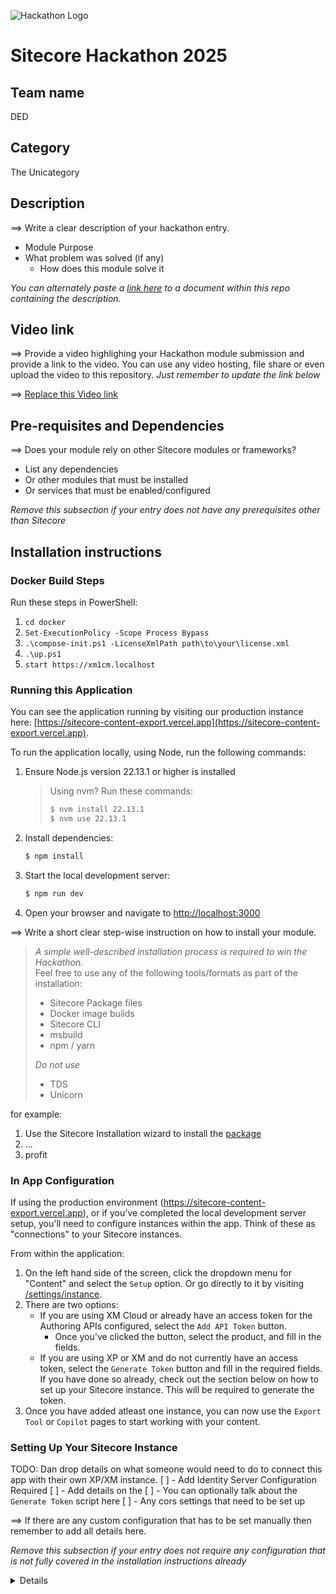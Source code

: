 ![Hackathon Logo](docs/images/hackathon.png?raw=true 'Hackathon Logo')

# Sitecore Hackathon 2025

## Team name

DED

## Category

The Unicategory

## Description

⟹ Write a clear description of your hackathon entry.

- Module Purpose
- What problem was solved (if any)
  - How does this module solve it

_You can alternately paste a [link here](#docs) to a document within this repo containing the description._

## Video link

⟹ Provide a video highlighing your Hackathon module submission and provide a link to the video. You can use any video hosting, file share or even upload the video to this repository. _Just remember to update the link below_

⟹ [Replace this Video link](#video-link)

## Pre-requisites and Dependencies

⟹ Does your module rely on other Sitecore modules or frameworks?

- List any dependencies
- Or other modules that must be installed
- Or services that must be enabled/configured

_Remove this subsection if your entry does not have any prerequisites other than Sitecore_

## Installation instructions

### Docker Build Steps

Run these steps in PowerShell:

1. `cd docker`
2. `Set-ExecutionPolicy -Scope Process Bypass`
3. `.\compose-init.ps1 -LicenseXmlPath path\to\your\license.xml`
4. `.\up.ps1`
5. `start https://xm1cm.localhost`

### Running this Application

You can see the application running by visiting our production instance here: [https://sitecore-content-export.vercel.app](https://sitecore-content-export.vercel.app).

To run the application locally, using Node, run the following commands:

1. Ensure Node.js version 22.13.1 or higher is installed
   > Using nvm? Run these commands:
   >
   > ```bash
   > $ nvm install 22.13.1
   > $ nvm use 22.13.1
   > ```
2. Install dependencies:
   ```bash
   $ npm install
   ```
3. Start the local development server:
   ```bash
   $ npm run dev
   ```
4. Open your browser and navigate to [http://localhost:3000](http://localhost:3000)

⟹ Write a short clear step-wise instruction on how to install your module.

> _A simple well-described installation process is required to win the Hackathon._  
> Feel free to use any of the following tools/formats as part of the installation:
>
> - Sitecore Package files
> - Docker image builds
> - Sitecore CLI
> - msbuild
> - npm / yarn
>
> _Do not use_
>
> - TDS
> - Unicorn

for example:

1. Use the Sitecore Installation wizard to install the [package](#link-to-package)
2. ...
3. profit

### In App Configuration

If using the production environment (https://sitecore-content-export.vercel.app), or if you've completed the local development server setup, you'll need to configure instances within the app. Think of these as "connections" to your Sitecore instances.

From within the application:

1. On the left hand side of the screen, click the dropdown menu for "Content" and select the `Setup` option. Or go directly to it by visiting [/settings/instance](/settings/instance).
2. There are two options:
   - If you are using XM Cloud or already have an access token for the Authoring APIs configured, select the `Add API Token` button.
     - Once you've clicked the button, select the product, and fill in the fields.
   - If you are using XP or XM and do not currently have an access token, select the `Generate Token` button and fill in the required fields. If you have done so already, check out the section below on how to set up your Sitecore instance. This will be required to generate the token.
3. Once you have added atleast one instance, you can now use the `Export Tool` or `Copilot` pages to start working with your content.

### Setting Up Your Sitecore Instance

TODO: Dan drop details on what someone would need to do to connect this app with their own XP/XM instance.
[ ] - Add Identity Server Configuration Required
[ ] - Add details on the
[ ] - You can optionally talk about the `Generate Token` script here
[ ] - Any cors settings that need to be set up

⟹ If there are any custom configuration that has to be set manually then remember to add all details here.

_Remove this subsection if your entry does not require any configuration that is not fully covered in the installation instructions already_

<details>

## Usage instructions

⟹ Provide documentation about your module, how do the users use your module, where are things located, what do the icons mean, are there any secret shortcuts etc.

Include screenshots where necessary. You can add images to the `./images` folder and then link to them from your documentation:

![Hackathon Logo](docs/images/hackathon.png?raw=true 'Hackathon Logo')

You can embed images of different formats too:

![Deal With It](docs/images/deal-with-it.gif?raw=true 'Deal With It')

And you can embed external images too:

![Random](https://thiscatdoesnotexist.com/)

## Comments

If you'd like to make additional comments that is important for your module entry.

- MUST READ: **[Submission requirements](SUBMISSION_REQUIREMENTS.md)**
- [Entry form template](ENTRYFORM.md)

### ⟹ [Insert your documentation here](ENTRYFORM.md)

- Dylan Test Push
- Dan Test Push
</details>
